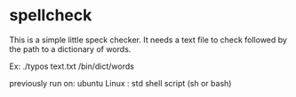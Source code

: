# spellcheck

This is a simple little speck checker.
It needs a text file to check followed by the path to a dictionary of words.

Ex: ./typos text.txt /bin/dict/words

previously run on:
ubuntu Linux : std shell script (sh or bash)
